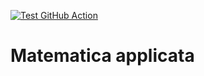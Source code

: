 [![Test GitHub Action](https://github.com/kanopo/matematica-applicata/actions/workflows/latex.yml/badge.svg)](https://github.com/kanopo/matematica-applicata/actions/workflows/latex.yml)

# Matematica applicata
